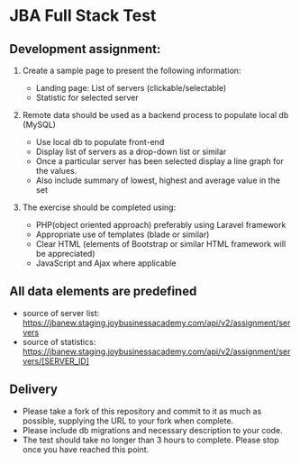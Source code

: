 # JBA Full Stack Test
## Development assignment:

1. Create a sample page to present the following information:
   - Landing page: List of servers (clickable/selectable)
   - Statistic for selected server
    
2. Remote data should be used as a backend process to populate local db (MySQL)
   - Use local db to populate front-end
   - Display list of servers as a drop-down list or similar
   - Once a particular server has been selected display a line graph for the values.
   - Also include summary of lowest, highest and average value in the set

3. The exercise should be completed using:
   - PHP(object oriented approach) preferably using Laravel framework
   - Appropriate use of templates (blade or similar)
   - Clear HTML (elements of Bootstrap or similar HTML framework will be appreciated)
   - JavaScript and Ajax where applicable

## All data elements are predefined
  - source of server list: https://jbanew.staging.joybusinessacademy.com/api/v2/assignment/servers
  - source of statistics: https://jbanew.staging.joybusinessacademy.com/api/v2/assignment/servers/[SERVER_ID]
  
## Delivery
* Please take a fork of this repository and commit to it as much as possible, supplying the URL to your fork when complete.
* Please include db migrations and necessary description to your code.
* The test should take no longer than 3 hours to complete. Please stop once you have reached this point.
  

